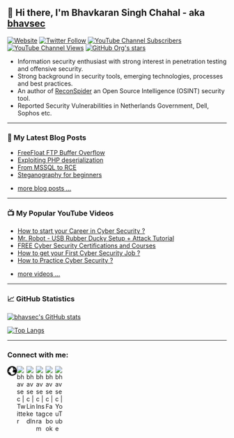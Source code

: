 ## 👋 Hi there, I'm Bhavkaran Singh Chahal - aka [bhavsec][website]


[![Website](https://img.shields.io/website?label=bhavsec.com&style=flat-square&url=https://bhavsec.com/)][website]
[![Twitter Follow](https://img.shields.io/twitter/follow/bhavsec?color=1DA1F2&logo=twitter&style=flat-square)](https://twitter.com/intent/follow?screen_name=bhavsec)
[![YouTube Channel Subscribers](https://img.shields.io/youtube/channel/subscribers/UCwPA3EEX4BRauCmMIAxpV3w?label=Youtube%20Subscribers&style=flat-square)][youtube]
[![YouTube Channel Views](https://img.shields.io/youtube/channel/views/UCwPA3EEX4BRauCmMIAxpV3w?label=Videos%20Views&style=flat-square)][youtube]
[![GitHub Org's stars](https://img.shields.io/github/stars/bhavsec?label=Github%20Stars&style=flat-square)][github]

- Information security enthusiast with strong interest in penetration testing and offensive security.
- Strong background in security tools, emerging technologies, processes and best practices.
- An author of [ReconSpider](https://github.com/bhavsec/reconspider) an Open Source Intelligence (OSINT) security tool.
- Reported Security Vulnerabilities in Netherlands Government, Dell, Sophos etc.

---

### 📕 My Latest Blog Posts

<!-- LIST:START -->
- [FreeFloat FTP Buffer Overflow](https://bhavsec.com/posts/buff-freefloatftp/)
- [Exploiting PHP deserialization](https://bhavsec.com/posts/php-deserialization/)
- [From MSSQL to RCE](https://bhavsec.com/posts/mssql-rce/)
- [Steganography for beginners](https://bhavsec.com/posts/steganography-beginners/)
<!-- LIST:END -->
- [more blog posts ...](https://bhavsec.com/posts/)

---

### 📺 My Popular YouTube Videos

<!-- LIST:START -->
- [How to start your Career in Cyber Security ?](https://youtu.be/ZSCqdt6EqWw)
- [Mr. Robot - USB Rubber Ducky Setup + Attack Tutorial](https://youtu.be/tqIOsW9ociY)
- [FREE Cyber Security Certifications and Courses](https://youtu.be/jJSMuGwTiHQ)
- [How to get your First Cyber Security Job ?](https://youtu.be/s-9JZBlfddo)
- [How to Practice Cyber Security ?](https://youtu.be/ar70JBIBJT8)
<!-- LIST:END -->
- [more videos ...][youtube]

 ---

### 📈 GitHub Statistics

[![bhavsec's GitHub stats](https://github-readme-stats.vercel.app/api?username=bhavsec&show_icons=true&hide=contribs&count_private=true)][github]

[![Top Langs](https://github-readme-stats.vercel.app/api/top-langs/?username=bhavsec&layout=compact)][github]

---

### Connect with me:

[<img align="left" alt="bhavsec.com" width="22px" src="https://raw.githubusercontent.com/iconic/open-iconic/master/svg/globe.svg" />][website] 
[<img align="left" alt="bhavsec | Twitter" width="22px" src="https://cdn.jsdelivr.net/npm/simple-icons@v3/icons/twitter.svg" />][twitter]
[<img align="left" alt="bhavsec | LinkedIn" width="22px" src="https://cdn.jsdelivr.net/npm/simple-icons@v3/icons/linkedin.svg" />][linkedin]
[<img align="left" alt="bhavsec | Instagram" width="22px" src="https://cdn.jsdelivr.net/npm/simple-icons@v3/icons/instagram.svg" />][instagram]
[<img align="left" alt="bhavsec | Facebook" width="22px" src="https://cdn.jsdelivr.net/npm/simple-icons@v3/icons/facebook.svg" />][facebook]
[<img align="left" alt="bhavsec | YouTube" width="22px" src="https://cdn.jsdelivr.net/npm/simple-icons@v3/icons/youtube.svg" />][youtube]

<!-- Reference Links -->

[website]: https://bhavsec.com/
[twitter]: https://twitter.com/bhavsec
[github]: https://github.com/bhavsec
[instagram]: https://instagram.com/bhavsec
[linkedin]: https://linkedin.com/in/bhavsec
[facebook]: https://facebook.com/bhavsec
[youtube]: https://youtube.com/bhavsec
